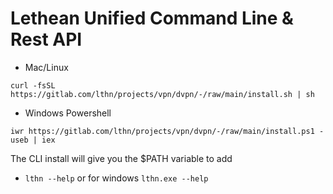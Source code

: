 # Lethean Unified Command Line & Rest API

* Mac/Linux

```shell
curl -fsSL https://gitlab.com/lthn/projects/vpn/dvpn/-/raw/main/install.sh | sh
```

* Windows Powershell

```shell
iwr https://gitlab.com/lthn/projects/vpn/dvpn/-/raw/main/install.ps1 -useb | iex
```

The CLI install will give you the $PATH variable to add

- `lthn --help` or for windows `lthn.exe --help`
